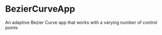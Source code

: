 BezierCurveApp
==============

An adaptive Bezier Curve app that works with a varying number of control points
